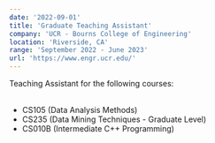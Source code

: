 ```yaml
---
date: '2022-09-01'
title: 'Graduate Teaching Assistant'
company: 'UCR - Bourns College of Engineering'
location: 'Riverside, CA'
range: 'September 2022 - June 2023'
url: 'https://www.engr.ucr.edu/'
---
```

Teaching Assistant for the following courses:\
<br>

- CS105 (Data Analysis Methods)
- CS235 (Data Mining Techniques - Graduate Level)
- CS010B (Intermediate C++ Programming)